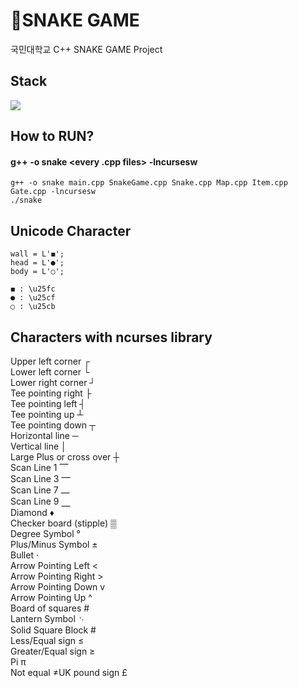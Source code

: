 # 🐍**SNAKE GAME**
국민대학교 C++ SNAKE GAME Project

## Stack 
<img src="https://img.shields.io/badge/c++-00599C?style=flat-square&logo=c%2B%2B&logoColor=white"/></a>

## How to RUN?
#### g++ -o snake <every .cpp files> -lncursesw<br>
    g++ -o snake main.cpp SnakeGame.cpp Snake.cpp Map.cpp Item.cpp Gate.cpp -lncursesw
    ./snake

## Unicode Character
    wall = L'◼'; 
    head = L'●';
    body = L'○';

    ◼ : \u25fc
    ● : \u25cf
    ○ : \u25cb

## Characters with ncurses library
Upper left corner           ┌</br>
Lower left corner           └</br>
Lower right corner          ┘</br>
Tee pointing right          ├</br>
Tee pointing left           ┤</br>
Tee pointing up             ┴</br>
Tee pointing down           ┬</br>
Horizontal line             ─</br>
Vertical line               │</br>
Large Plus or cross over    ┼</br>
Scan Line 1                 ⎺</br>
Scan Line 3                 ⎻</br>
Scan Line 7                 ⎼</br>
Scan Line 9                 ⎽</br>
Diamond                     ♦</br>
Checker board (stipple)     ▒</br>
Degree Symbol               °</br>
Plus/Minus Symbol           ±</br>
Bullet                      ·</br>
Arrow Pointing Left         <</br>
Arrow Pointing Right        ></br>
Arrow Pointing Down         v</br>
Arrow Pointing Up           ^</br>
Board of squares            #</br>
Lantern Symbol              ␋</br>
Solid Square Block          #</br>
Less/Equal sign             ≤</br>
Greater/Equal sign          ≥</br>
Pi                          π</br>
Not equal                   ≠UK pound sign               £